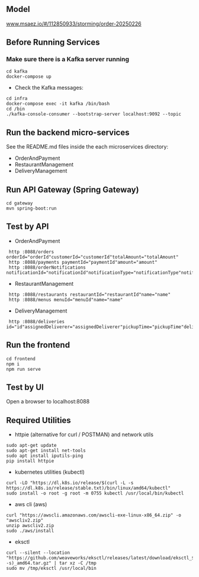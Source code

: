 # 

## Model
www.msaez.io/#/112850933/storming/order-20250226

## Before Running Services
### Make sure there is a Kafka server running
```
cd kafka
docker-compose up
```
- Check the Kafka messages:
```
cd infra
docker-compose exec -it kafka /bin/bash
cd /bin
./kafka-console-consumer --bootstrap-server localhost:9092 --topic
```

## Run the backend micro-services
See the README.md files inside the each microservices directory:

- OrderAndPayment
- RestaurantManagement
- DeliveryManagement


## Run API Gateway (Spring Gateway)
```
cd gateway
mvn spring-boot:run
```

## Test by API
- OrderAndPayment
```
 http :8088/orders orderId="orderId"customerId="customerId"totalAmount="totalAmount"
 http :8088/payments paymentId="paymentId"amount="amount"
 http :8088/orderNotifications notificationId="notificationId"notificationType="notificationType"notifiedAt="notifiedAt"
```
- RestaurantManagement
```
 http :8088/restaurants restaurantId="restaurantId"name="name"
 http :8088/menus menuId="menuId"name="name"
```
- DeliveryManagement
```
 http :8088/deliveries id="id"assignedDeliverer="assignedDeliverer"pickupTime="pickupTime"deliveryTime="deliveryTime"issueReport="issueReport"
```


## Run the frontend
```
cd frontend
npm i
npm run serve
```

## Test by UI
Open a browser to localhost:8088

## Required Utilities

- httpie (alternative for curl / POSTMAN) and network utils
```
sudo apt-get update
sudo apt-get install net-tools
sudo apt install iputils-ping
pip install httpie
```

- kubernetes utilities (kubectl)
```
curl -LO "https://dl.k8s.io/release/$(curl -L -s https://dl.k8s.io/release/stable.txt)/bin/linux/amd64/kubectl"
sudo install -o root -g root -m 0755 kubectl /usr/local/bin/kubectl
```

- aws cli (aws)
```
curl "https://awscli.amazonaws.com/awscli-exe-linux-x86_64.zip" -o "awscliv2.zip"
unzip awscliv2.zip
sudo ./aws/install
```

- eksctl 
```
curl --silent --location "https://github.com/weaveworks/eksctl/releases/latest/download/eksctl_$(uname -s)_amd64.tar.gz" | tar xz -C /tmp
sudo mv /tmp/eksctl /usr/local/bin
```
